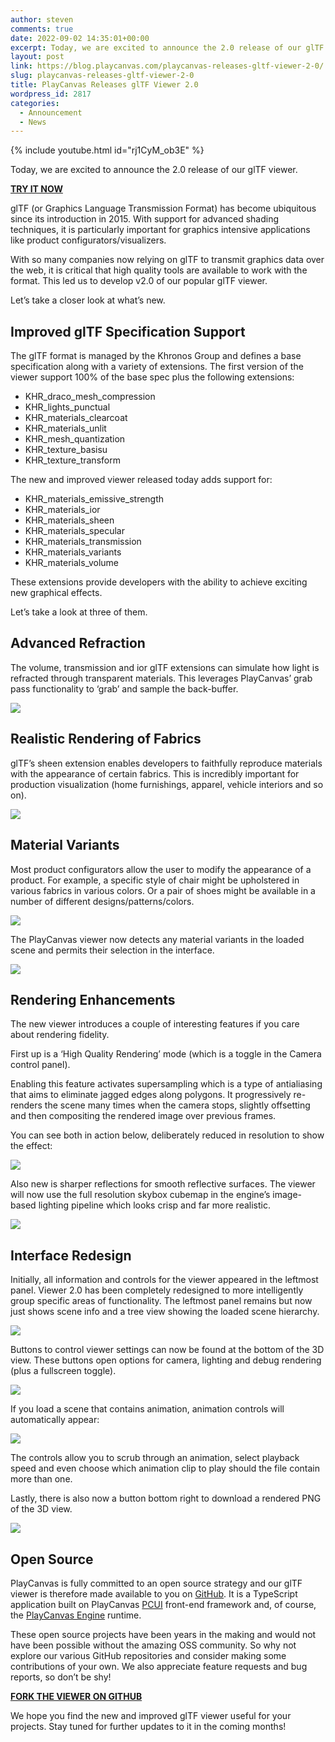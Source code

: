 ```yaml
---
author: steven
comments: true
date: 2022-09-02 14:35:01+00:00
excerpt: Today, we are excited to announce the 2.0 release of our glTF model viewer.
layout: post
link: https://blog.playcanvas.com/playcanvas-releases-gltf-viewer-2-0/
slug: playcanvas-releases-gltf-viewer-2-0
title: PlayCanvas Releases glTF Viewer 2.0
wordpress_id: 2817
categories:
  - Announcement
  - News
---
```


{% include youtube.html id="rj1CyM_ob3E" %}

Today, we are excited to announce the 2.0 release of our glTF viewer.

[**TRY IT NOW**](https://playcanvas.com/viewer?load=https://s3.eu-west-1.amazonaws.com/static.playcanvas.com/models/IridescentDishWithOlives.glb)

glTF (or Graphics Language Transmission Format) has become ubiquitous since its introduction in 2015. With support for advanced shading techniques, it is particularly important for graphics intensive applications like product configurators/visualizers.

With so many companies now relying on glTF to transmit graphics data over the web, it is critical that high quality tools are available to work with the format. This led us to develop v2.0 of our popular glTF viewer.

Let’s take a closer look at what’s new.

## Improved glTF Specification Support

The glTF format is managed by the Khronos Group and defines a base specification along with a variety of extensions. The first version of the viewer support 100% of the base spec plus the following extensions:

- KHR_draco_mesh_compression
- KHR_lights_punctual
- KHR_materials_clearcoat
- KHR_materials_unlit
- KHR_mesh_quantization
- KHR_texture_basisu
- KHR_texture_transform

The new and improved viewer released today adds support for:

- KHR_materials_emissive_strength
- KHR_materials_ior
- KHR_materials_sheen
- KHR_materials_specular
- KHR_materials_transmission
- KHR_materials_variants
- KHR_materials_volume

These extensions provide developers with the ability to achieve exciting new graphical effects.

Let’s take a look at three of them.

## Advanced Refraction

The volume, transmission and ior glTF extensions can simulate how light is refracted through transparent materials. This leverages PlayCanvas’ grab pass functionality to ‘grab’ and sample the back-buffer.

[![](/assets/media/Kapture-2022-09-02-at-10.22.35.gif)](/assets/media/Kapture-2022-09-02-at-10.22.35.gif)

## Realistic Rendering of Fabrics

glTF’s sheen extension enables developers to faithfully reproduce materials with the appearance of certain fabrics. This is incredibly important for production visualization (home furnishings, apparel, vehicle interiors and so on).

[![](/assets/media/cushion.jpg)](/assets/media/cushion.jpg)

## Material Variants

Most product configurators allow the user to modify the appearance of a product. For example, a specific style of chair might be upholstered in various fabrics in various colors. Or a pair of shoes might be available in a number of different designs/patterns/colors.

[![](/assets/media/sneakers-1024x423.jpg)](/assets/media/sneakers.jpg)

The PlayCanvas viewer now detects any material variants in the loaded scene and permits their selection in the interface.

[![](/assets/media/Kapture-2022-09-02-at-10.36.54.gif)](/assets/media/Kapture-2022-09-02-at-10.36.54.gif)

## Rendering Enhancements

The new viewer introduces a couple of interesting features if you care about rendering fidelity.

First up is a ‘High Quality Rendering’ mode (which is a toggle in the Camera control panel).

Enabling this feature activates supersampling which is a type of antialiasing that aims to eliminate jagged edges along polygons. It progressively re-renders the scene many times when the camera stops, slightly offsetting and then compositing the rendered image over previous frames.

You can see both in action below, deliberately reduced in resolution to show the effect:

[![](/assets/media/Kapture-2022-09-02-at-10.31.58.gif)](/assets/media/Kapture-2022-09-02-at-10.31.58.gif)

Also new is sharper reflections for smooth reflective surfaces. The viewer will now use the full resolution skybox cubemap in the engine’s image-based lighting pipeline which looks crisp and far more realistic.

[![](/assets/media/FZZp8qwWAAAQqyR-1024x608.jpeg)](/assets/media/FZZp8qwWAAAQqyR.jpeg)

## Interface Redesign

Initially, all information and controls for the viewer appeared in the leftmost panel. Viewer 2.0 has been completely redesigned to more intelligently group specific areas of functionality. The leftmost panel remains but now just shows scene info and a tree view showing the loaded scene hierarchy.

[![](/assets/media/Screenshot-2022-09-02-at-10.51.14.png)](/assets/media/Screenshot-2022-09-02-at-10.51.14.png)

Buttons to control viewer settings can now be found at the bottom of the 3D view. These buttons open options for camera, lighting and debug rendering (plus a fullscreen toggle).

[![](/assets/media/Kapture-2022-09-02-at-10.53.54.gif)](/assets/media/Kapture-2022-09-02-at-10.53.54.gif)

If you load a scene that contains animation, animation controls will automatically appear:

[![](/assets/media/animation-toolbar-1024x281.png)](/assets/media/animation-toolbar.png)

The controls allow you to scrub through an animation, select playback speed and even choose which animation clip to play should the file contain more than one.

Lastly, there is also now a button bottom right to download a rendered PNG of the 3D view.

[![](/assets/media/Screenshot-2022-09-02-at-10.56.01-1.png)](/assets/media/Screenshot-2022-09-02-at-10.56.01-1.png)

## Open Source

PlayCanvas is fully committed to an open source strategy and our glTF viewer is therefore made available to you on [GitHub](https://github.com/playcanvas/model-viewer). It is a TypeScript application built on PlayCanvas [PCUI](https://github.com/playcanvas/pcui) front-end framework and, of course, the [PlayCanvas Engine](https://github.com/playcanvas/engine) runtime.

These open source projects have been years in the making and would not have been possible without the amazing OSS community. So why not explore our various GitHub repositories and consider making some contributions of your own. We also appreciate feature requests and bug reports, so don’t be shy!

[**FORK THE VIEWER ON GITHUB**](https://github.com/playcanvas/model-viewer)

We hope you find the new and improved glTF viewer useful for your projects. Stay tuned for further updates to it in the coming months!
